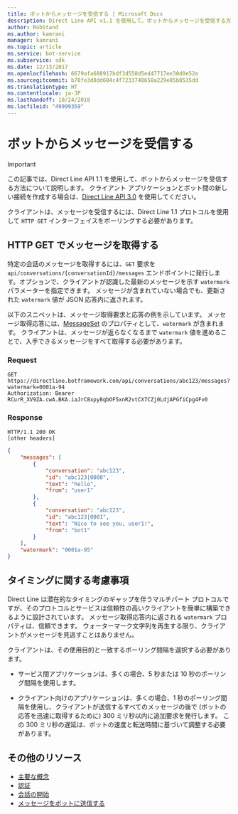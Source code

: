 ```yaml
---
title: ボットからメッセージを受信する | Microsoft Docs
description: Direct Line API v1.1 を使用して、ボットからメッセージを受信する方法について説明します。
author: RobStand
ms.author: kamrani
manager: kamrani
ms.topic: article
ms.service: bot-service
ms.subservice: sdk
ms.date: 12/13/2017
ms.openlocfilehash: 6679afa688917bdf3d558d5ed47717ee30d0e52e
ms.sourcegitcommit: b78fe3d8dd604c4f7233740658a229e85b8535dd
ms.translationtype: HT
ms.contentlocale: ja-JP
ms.lasthandoff: 10/24/2018
ms.locfileid: "49999359"
---
```

# <a name="receive-messages-from-the-bot"></a>ボットからメッセージを受信する

> [!IMPORTANT]
> この記事では、Direct Line API 1.1 を使用して、ボットからメッセージを受信する方法について説明します。 クライアント アプリケーションとボット間の新しい接続を作成する場合は、[Direct Line API 3.0](bot-framework-rest-direct-line-3-0-receive-activities.md) を使用してください。

クライアントは、メッセージを受信するには、Direct Line 1.1 プロトコルを使用して `HTTP GET` インターフェイスをポーリングする必要があります。 

## <a name="retrieve-messages-with-http-get"></a>HTTP GET でメッセージを取得する

特定の会話のメッセージを取得するには、`GET` 要求を `api/conversations/{conversationId}/messages` エンドポイントに発行します。オプションで、クライアントが認識した最新のメッセージを示す `watermark` パラメーターを指定できます。 メッセージが含まれていない場合でも、更新された `watermark` 値が JSON 応答内に返されます。

以下のスニペットは、メッセージ取得要求と応答の例を示しています。 メッセージ取得応答には、[MessageSet](bot-framework-rest-direct-line-1-1-api-reference.md#messageset-object) のプロパティとして、`watermark` が含まれます。 クライアントは、メッセージが返らなくなるまで `watermark` 値を進めることで、入手できるメッセージをすべて取得する必要があります。 

### <a name="request"></a>Request

```http
GET https://directline.botframework.com/api/conversations/abc123/messages?watermark=0001a-94
Authorization: Bearer RCurR_XV9ZA.cwA.BKA.iaJrC8xpy8qbOF5xnR2vtCX7CZj0LdjAPGfiCpg4Fv0
```

### <a name="response"></a>Response

```http
HTTP/1.1 200 OK
[other headers]
```

```json
{
    "messages": [
        {
            "conversation": "abc123",
            "id": "abc123|0000",
            "text": "hello",
            "from": "user1"
        }, 
        {
            "conversation": "abc123",
            "id": "abc123|0001",
            "text": "Nice to see you, user1!",
            "from": "bot1"
        }
    ],
    "watermark": "0001a-95"
}
```

## <a name="timing-considerations"></a>タイミングに関する考慮事項

Direct Line は潜在的なタイミングのギャップを伴うマルチパート プロトコルですが、そのプロトコルとサービスは信頼性の高いクライアントを簡単に構築できるように設計されています。 メッセージ取得応答内に返される `watermark` プロパティは、信頼できます。 ウォーターマーク文字列を再生する限り、クライアントがメッセージを見逃すことはありません。

クライアントは、その使用目的と一致するポーリング間隔を選択する必要があります。

- サービス間アプリケーションは、多くの場合、5 秒または 10 秒のポーリング間隔を使用します。

- クライアント向けのアプリケーションは、多くの場合、1 秒のポーリング間隔を使用し、クライアントが送信するすべてのメッセージの後で (ボットの応答を迅速に取得するために) 300 ミリ秒以内に追加要求を発行します。 この 300 ミリ秒の遅延は、ボットの速度と転送時間に基づいて調整する必要があります。

## <a name="additional-resources"></a>その他のリソース

- [主要な概念](bot-framework-rest-direct-line-1-1-concepts.md)
- [認証](bot-framework-rest-direct-line-1-1-authentication.md)
- [会話の開始](bot-framework-rest-direct-line-1-1-start-conversation.md)
- [メッセージをボットに送信する](bot-framework-rest-direct-line-1-1-send-message.md)